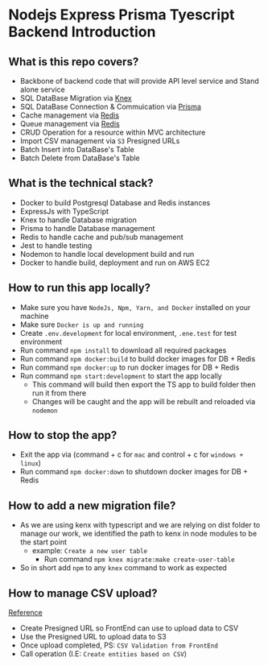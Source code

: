 # Nodejs Express Prisma Tyescript Backend Introduction

## What is this repo covers?

- Backbone of backend code that will provide API level service and Stand alone service
- SQL DataBase Migration via [Knex](https://www.npmjs.com/package/knex)
- SQL DataBase Connection & Commuication via [Prisma](https://www.npmjs.com/package/prisma)
- Cache management via [Redis](https://www.npmjs.com/package/redis)
- Queue management via [Redis](https://www.npmjs.com/package/node-redis-pubsub)
- CRUD Operation for a resource within MVC architecture
- Import CSV management via `S3` Presigned URLs
- Batch Insert into DataBase's Table
- Batch Delete from DataBase's Table

## What is the technical stack?

- Docker to build Postgresql Database and Redis instances
- ExpressJs with TypeScript
- Knex to handle Database migration
- Prisma to handle Database management
- Redis to handle cache and pub/sub management
- Jest to handle testing
- Nodemon to handle local development build and run
- Docker to handle build, deployment and run on AWS EC2

## How to run this app locally?

- Make sure you have `NodeJs, Npm, Yarn, and Docker` installed on your machine
- Make sure `Docker is up and running`
- Create `.env.development` for local environment, `.ene.test` for test environment
- Run command `npm install` to download all required packages
- Run command `npm docker:build` to build docker images for DB + Redis
- Run command `npm docker:up` to run docker images for DB + Redis
- Run command `npm start:development` to start the app locally
  - This command will build then export the TS app to build folder then run it from there
  - Changes will be caught and the app will be rebuilt and reloaded via `nodemon`

## How to stop the app?

- Exit the app via (command + c for `mac` and control + c for `windows + linux`)
- Run command `npm docker:down` to shutdown docker images for DB + Redis

## How to add a new migration file?

- As we are using kenx with typescript and we are relying on dist folder to manage our work, we identified the path to kenx in node modules to be the start point
  - example: `Create a new user table`
    - Run command `npm knex migrate:make create-user-table`
- So in short add `npm` to any `knex` command to work as expected

## How to manage CSV upload?

[Reference](https://docs.aws.amazon.com/AmazonS3/latest/userguide/example_s3_Scenario_PresignedUrl_section.html)

- Create Presigned URL so FrontEnd can use to upload data to CSV
- Use the Presigned URL to upload data to S3
- Once upload completed, PS: `CSV Validation from FrontEnd`
- Call operation (I.E: `Create entities based on CSV`)